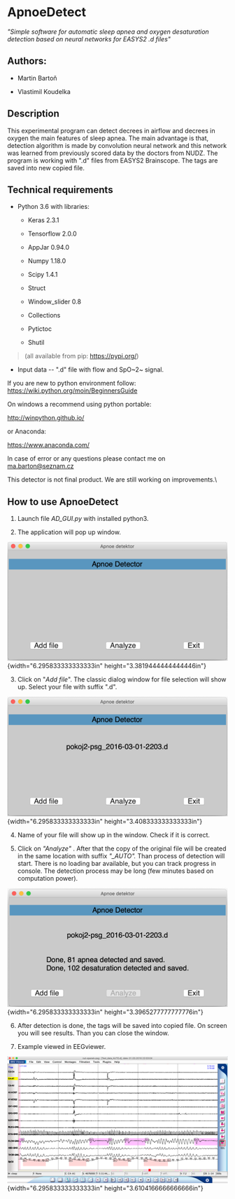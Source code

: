 <h1>ApnoeDetect</h1>

*"Simple software for automatic sleep apnea and oxygen desaturation
detection based on neural networks for EASYS2 .d files"*

<h2>Authors:</h2>

-   Martin Bartoň

-   Vlastimil Koudelka

<h2>Description</h2>

This experimental program can detect decrees in airflow and decrees in
oxygen the main features of sleep apnea. The main advantage is that,
detection algorithm is made by convolution neural network and this
network was learned from previously scored data by the doctors from
NUDZ. The program is working with ".d" files from EASYS2 Brainscope. The
tags are saved into new copied file.

<h2>Technical requirements</h2>

-   Python 3.6 with libraries:

    -   Keras 2.3.1

    -   Tensorflow 2.0.0

    -   AppJar 0.94.0

    -   Numpy 1.18.0

    -   Scipy 1.4.1

    -   Struct

    -   Window\_slider 0.8

    -   Collections

    -   Pytictoc

    -   Shutil

> (all available from pip: <https://pypi.org/>)

-   Input data -- ".d" file with flow and SpO~2~ signal.

If you are new to python environment follow:
<https://wiki.python.org/moin/BeginnersGuide>

On windows a recommend using python portable:

<http://winpython.github.io/>

or Anaconda:

<https://www.anaconda.com/>

In case of error or any questions please contact me on
<ma.barton@seznam.cz>

This detector is not final product. We are still working on
improvements.\
<h2>How to use ApnoeDetect</h2>

1)  Launch file *AD\_GUI.py* with installed python3.

2)  The application will pop up window.

![](https://github.com/mabartcz/ApnoeDetect/blob/master/screens/AD_1.png?raw=true){width="6.295833333333333in"
height="3.3819444444444446in"}

3)  Click on "*Add file*". The classic dialog window for file selection
    will show up. Select your file with suffix ".d".

![](https://github.com/mabartcz/ApnoeDetect/blob/master/screens/AD_2.png?raw=true){width="6.295833333333333in"
height="3.408333333333333in"}

4)  Name of your file will show up in the window. Check if it is
    correct.

5)  Click on *"Analyze"* . After that the copy of the original file will
    be created in the same location with suffix *"\_AUTO".* Than process
    of detection will start. There is no loading bar available, but you
    can track progress in console. The detection process may be long
    (few minutes based on computation power).

![](https://github.com/mabartcz/ApnoeDetect/blob/master/screens/AD_3.png?raw=true){width="6.295833333333333in"
height="3.3965277777777776in"}

6)  After detection is done, the tags will be saved into copied file. On
    screen you will see results. Than you can close the window.

7)  Example viewed in EEGviewer.

![](https://github.com/mabartcz/ApnoeDetect/blob/master/screens/EEGviewer.png?raw=true){width="6.295833333333333in"
height="3.6104166666666666in"}
